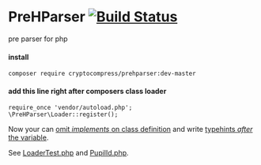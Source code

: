 PreHParser [![Build Status](https://secure.travis-ci.org/cryptocompress/PreHParser.png?branch=master)](https://travis-ci.org/cryptocompress/PreHParser)
==========

pre parser for php

#### install
    composer require cryptocompress/prehparser:dev-master
#### add this line right after composers class loader
    require_once 'vendor/autoload.php';
    \PreHParser\Loader::register();

Now your can [omit _implements_ on class definition](https://twitter.com/mathiasverraes/status/420496198743494657)
and write [typehints _after_ the variable](https://twitter.com/mathiasverraes/status/420493583389425664).

See [LoaderTest.php](https://github.com/cryptocompress/PreHParser/blob/master/test/LoaderTest.php)
and [PupilId.php](https://github.com/cryptocompress/PreHParser/blob/master/lib/Foo/PupilId.php).
